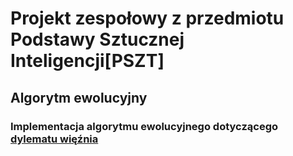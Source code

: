 # Projekt zespołowy z przedmiotu Podstawy Sztucznej Inteligencji[PSZT]
## Algorytm ewolucyjny
### Implementacja algorytmu ewolucyjnego dotyczącego [dylematu więźnia](https://pl.wikipedia.org/wiki/Dylemat_wi%C4%99%C5%BAnia)
